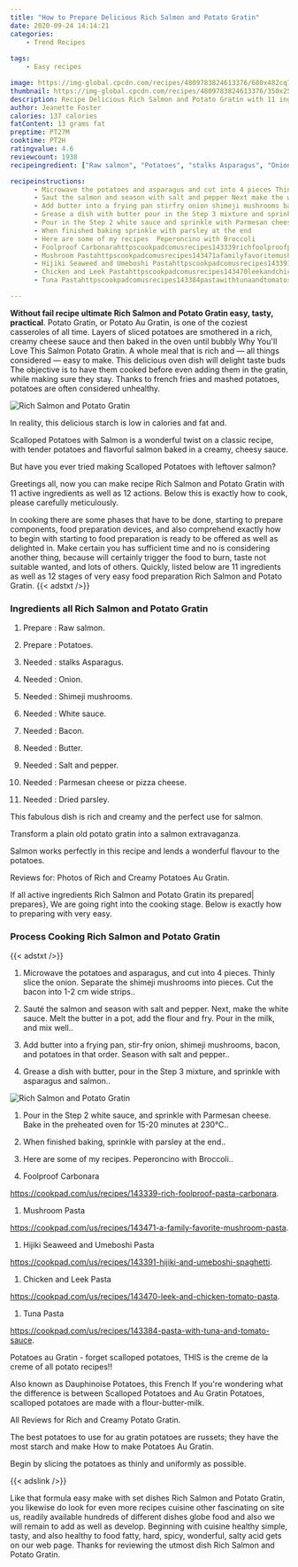```yaml
---
title: "How to Prepare Delicious Rich Salmon and Potato Gratin"
date: 2020-09-24 14:14:21
categories:
    - Trend Recipes
    
tags:
    - Easy recipes

image: https://img-global.cpcdn.com/recipes/4809783824613376/680x482cq70/rich-salmon-and-potato-gratin-recipe-main-photo.jpg
thumbnail: https://img-global.cpcdn.com/recipes/4809783824613376/350x250cq70/rich-salmon-and-potato-gratin-recipe-main-photo.jpg
description: Recipe Delicious Rich Salmon and Potato Gratin with 11 ingredients and 12 stages of easy cooking.
author: Jeanette Foster
calories: 137 calories
fatContent: 13 grams fat
preptime: PT27M
cooktime: PT2H
ratingvalue: 4.6
reviewcount: 1938
recipeingredient: ["Raw salmon", "Potatoes", "stalks Asparagus", "Onion", "Shimeji mushrooms", "White sauce", "Bacon", "Butter", "Salt and pepper", "Parmesan cheese or pizza cheese", "Dried parsley"]

recipeinstructions: 
      - Microwave the potatoes and asparagus and cut into 4 pieces Thinly slice the onion Separate the shimeji mushrooms into pieces Cut the bacon into 12 cm wide strips 
      - Saut the salmon and season with salt and pepper Next make the white sauce Melt the butter in a pot add the flour and fry Pour in the milk and mix well 
      - Add butter into a frying pan stirfry onion shimeji mushrooms bacon and potatoes in that order Season with salt and pepper 
      - Grease a dish with butter pour in the Step 3 mixture and sprinkle with asparagus and salmon 
      - Pour in the Step 2 white sauce and sprinkle with Parmesan cheese Bake in the preheated oven for 1520 minutes at 230 
      - When finished baking sprinkle with parsley at the end 
      - Here are some of my recipes  Peperoncino with Broccoli 
      - Foolproof Carbonarahttpscookpadcomusrecipes143339richfoolproofpastacarbonara 
      - Mushroom Pastahttpscookpadcomusrecipes143471afamilyfavoritemushroompasta 
      - Hijiki Seaweed and Umeboshi Pastahttpscookpadcomusrecipes143391hijikiandumeboshispaghetti 
      - Chicken and Leek Pastahttpscookpadcomusrecipes143470leekandchickentomatopasta 
      - Tuna Pastahttpscookpadcomusrecipes143384pastawithtunaandtomatosauce

---
```




**Without fail recipe ultimate Rich Salmon and Potato Gratin easy, tasty, practical**. Potato Gratin, or Potato Au Gratin, is one of the coziest casseroles of all time. Layers of sliced potatoes are smothered in a rich, creamy cheese sauce and then baked in the oven until bubbly Why You&#39;ll Love This Salmon Potato Gratin. A whole meal that is rich and — all things considered — easy to make. This delicious oven dish will delight taste buds The objective is to have them cooked before even adding them in the gratin, while making sure they stay. Thanks to french fries and mashed potatoes, potatoes are often considered unhealthy.


![Rich Salmon and Potato Gratin](https://img-global.cpcdn.com/recipes/4809783824613376/680x482cq70/rich-salmon-and-potato-gratin-recipe-main-photo.jpg "Rich Salmon and Potato Gratin")



In reality, this delicious starch is low in calories and fat and.

Scalloped Potatoes with Salmon is a wonderful twist on a classic recipe, with tender potatoes and flavorful salmon baked in a creamy, cheesy sauce.

But have you ever tried making Scalloped Potatoes with leftover salmon?


Greetings all, now you can make recipe Rich Salmon and Potato Gratin with 11 active ingredients as well as 12 actions. Below this is exactly how to cook, please carefully meticulously.

In cooking there are some phases that have to be done, starting to prepare components, food preparation devices, and also comprehend exactly how to begin with starting to food preparation is ready to be offered as well as delighted in. Make certain you has sufficient time and no is considering another thing, because will certainly trigger the food to burn, taste not suitable wanted, and lots of others. Quickly, listed below are 11 ingredients as well as 12 stages of very easy food preparation Rich Salmon and Potato Gratin.
{{< adstxt />}}

### Ingredients all Rich Salmon and Potato Gratin


1. Prepare  : Raw salmon.

1. Prepare  : Potatoes.

1. Needed  : stalks Asparagus.

1. Needed  : Onion.

1. Needed  : Shimeji mushrooms.

1. Needed  : White sauce.

1. Needed  : Bacon.

1. Needed  : Butter.

1. Needed  : Salt and pepper.

1. Needed  : Parmesan cheese or pizza cheese.

1. Needed  : Dried parsley.


This fabulous dish is rich and creamy and the perfect use for salmon.

Transform a plain old potato gratin into a salmon extravaganza.

Salmon works perfectly in this recipe and lends a wonderful flavour to the potatoes.

Reviews for: Photos of Rich and Creamy Potatoes Au Gratin.


If all active ingredients Rich Salmon and Potato Gratin its prepared| prepares}, We are going right into the cooking stage. Below is exactly how to preparing with very easy.

### Process Cooking Rich Salmon and Potato Gratin

{{< adstxt />}}


1. Microwave the potatoes and asparagus, and cut into 4 pieces. Thinly slice the onion. Separate the shimeji mushrooms into pieces. Cut the bacon into 1-2 cm wide strips..



1. Sauté the salmon and season with salt and pepper. Next, make the white sauce. Melt the butter in a pot, add the flour and fry. Pour in the milk, and mix well..



1. Add butter into a frying pan, stir-fry onion, shimeji mushrooms, bacon, and potatoes in that order. Season with salt and pepper..



1. Grease a dish with butter, pour in the Step 3 mixture, and sprinkle with asparagus and salmon..



![Rich Salmon and Potato Gratin](https://img-global.cpcdn.com/steps/5863281240571904/160x128cq70/rich-salmon-and-potato-gratin-recipe-step-4-photo.jpg" "Rich Salmon and Potato Gratin")



1. Pour in the Step 2 white sauce, and sprinkle with Parmesan cheese. Bake in the preheated oven for 15-20 minutes at 230℃..



1. When finished baking, sprinkle with parsley at the end..



1. Here are some of my recipes.  Peperoncino with Broccoli..



1. Foolproof Carbonara

https://cookpad.com/us/recipes/143339-rich-foolproof-pasta-carbonara.



1. Mushroom Pasta

https://cookpad.com/us/recipes/143471-a-family-favorite-mushroom-pasta.



1. Hijiki Seaweed and Umeboshi Pasta

https://cookpad.com/us/recipes/143391-hijiki-and-umeboshi-spaghetti.



1. Chicken and Leek Pasta

https://cookpad.com/us/recipes/143470-leek-and-chicken-tomato-pasta.



1. Tuna Pasta

https://cookpad.com/us/recipes/143384-pasta-with-tuna-and-tomato-sauce.




Potatoes au Gratin - forget scalloped potatoes, THIS is the creme de la creme of all potato recipes!!

Also known as Dauphinoise Potatoes, this French If you&#39;re wondering what the difference is between Scalloped Potatoes and Au Gratin Potatoes, scalloped potatoes are made with a flour-butter-milk.

All Reviews for Rich and Creamy Potato Gratin.

The best potatoes to use for au gratin potatoes are russets; they have the most starch and make How to make Potatoes Au Gratin.

Begin by slicing the potatoes as thinly and uniformly as possible.


{{< adslink />}}

Like that formula easy make with set dishes Rich Salmon and Potato Gratin, you likewise do look for even more recipes cuisine other fascinating on site us, readily available hundreds of different dishes globe food and also we will remain to add as well as develop. Beginning with cuisine healthy simple, tasty, and also healthy to food fatty, hard, spicy, wonderful, salty acid gets on our web page. Thanks for reviewing the utmost dish Rich Salmon and Potato Gratin.
